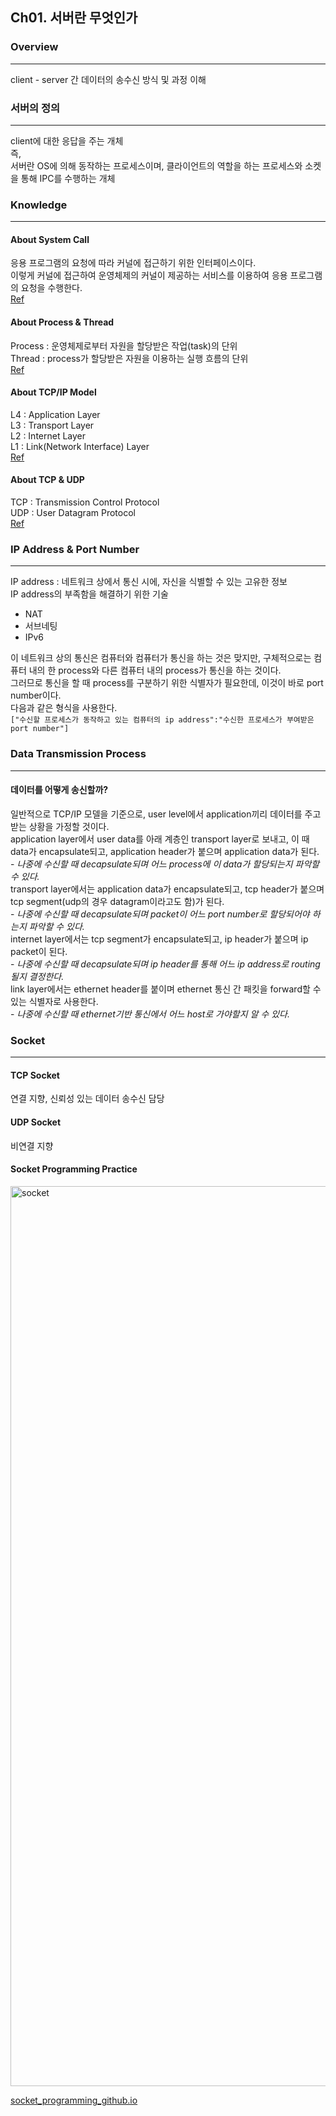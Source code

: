 <div class="markdown-body">
<h2>Ch01. 서버란 무엇인가</h2>
<h3>Overview</h3>
<hr>
<p>client - server 간 데이터의 송수신 방식 및 과정 이해</p>
<h3>서버의 정의</h3>
<hr>
<p>client에 대한 응답을 주는 개체<br>즉,<br>서버란 OS에 의해 동작하는 프로세스이며, 클라이언트의 역할을 하는 프로세스와 소켓을 통해 IPC를 수행하는 개체</p>
<h3>Knowledge</h3>
<hr>
<h4>About System Call</h4>
<p>응용 프로그램의 요청에 따라 커널에 접근하기 위한 인터페이스이다.<br>이렇게 커널에 접근하여 운영체제의 커널이 제공하는 서비스를 이용하여 응용 프로그램의 요청을 수행한다.<br><a href="https://velog.io/@nnnyeong/OS-%EC%8B%9C%EC%8A%A4%ED%85%9C-%EC%BD%9C-System-Call">Ref</a></p>
<h4>About Process &amp; Thread</h4>
<p>Process : 운영체제로부터 자원을 할당받은 작업(task)의 단위<br>Thread : process가 할당받은 자원을 이용하는 실행 흐름의 단위<br><a href="https://velog.io/@aeong98/%EC%9A%B4%EC%98%81%EC%B2%B4%EC%A0%9COS-%ED%94%84%EB%A1%9C%EC%84%B8%EC%8A%A4%EC%99%80-%EC%8A%A4%EB%A0%88%EB%93%9C">Ref</a></p>
<h4>About TCP/IP Model</h4>
<p>L4 : Application Layer<br>L3 : Transport Layer<br>L2 : Internet Layer<br>L1 : Link(Network Interface) Layer<br><a href="https://ariz1623.tistory.com/327">Ref</a></p>
<h4>About TCP &amp; UDP</h4>
<p>TCP : Transmission Control Protocol<br>UDP : User Datagram Protocol<br><a href="https://velog.io/@hidaehyunlee/TCP-%EC%99%80-UDP-%EC%9D%98-%EC%B0%A8%EC%9D%B4">Ref</a></p>
<h3>IP Address &amp; Port Number</h3>
<hr>
<p>IP address : 네트워크 상에서 통신 시에, 자신을 식별할 수 있는 고유한 정보<br>IP address의 부족함을 해결하기 위한 기술</p>
<ul>
<li>NAT</li>
<li>서브네팅</li>
<li>IPv6  </li>
</ul>
<p>이 네트워크 상의 통신은 컴퓨터와 컴퓨터가 통신을 하는 것은 맞지만, 구체적으로는 컴퓨터 내의 한 process와 다른 컴퓨터 내의 process가 통신을 하는 것이다.<br>그러므로 통신을 할 때 process를 구분하기 위한 식별자가 필요한데, 이것이 바로 port number이다. <br>다음과 같은 형식을 사용한다.<br><code>[&quot;수신할 프로세스가 동작하고 있는 컴퓨터의 ip address&quot;:&quot;수신한 프로세스가 부여받은 port number&quot;]</code></p>
<h3>Data Transmission Process</h3>
<hr>
<h4>데이터를 어떻게 송신할까?</h4>
<p>일반적으로 TCP/IP 모델을 기준으로, user level에서 application끼리 데이터를 주고받는 상황을 가정할 것이다.<br>application layer에서 user data를 아래 계층인 transport layer로 보내고, 이 때 data가 encapsulate되고, application header가 붙으며 application data가 된다.<br>- <em>나중에 수신할 때 decapsulate되며 어느 process에 이 data가 할당되는지 파악할 수 있다.</em><br>transport layer에서는 application data가 encapsulate되고, tcp header가 붙으며 tcp segment(udp의 경우 datagram이라고도 함)가 된다.<br>- <em>나중에 수신할 때 decapsulate되며 packet이 어느 port number로 할당되어야 하는지 파악할 수 있다.</em><br>internet layer에서는 tcp segment가 encapsulate되고, ip header가 붙으며 ip packet이 된다.<br>- <em>나중에 수신할 때 decapsulate되며 ip header를 통해 어느 ip address로 routing될지 결정한다.</em><br>link layer에서는 ethernet header를 붙이며 ethernet 통신 간 패킷을 forward할 수 있는 식별자로 사용한다.<br>- <em>나중에 수신할 때 ethernet기반 통신에서 어느 host로 가야할지 알 수 있다.</em></p>
<h3>Socket</h3>
<hr>
<h4>TCP Socket</h4>
<p>연결 지향, 신뢰성 있는 데이터 송수신 담당</p>
<h4>UDP Socket</h4>
<p>비연결 지향</p>
<h4>Socket Programming Practice</h4>
  <img width="1440" alt="socket" src="https://github.com/oxdjww/server-study/assets/102507306/0ce590d6-392b-4766-ba48-907a908723c0">

<p><a href="https://github.com/oxdjww/server-study/tree/main/Ch01.%20About%20Server/src">socket_programming_github.io</a></p>
</div>
